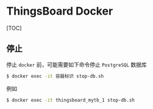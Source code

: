 # ThingsBoard Docker

[TOC]

## 停止

停止 `docker` 前，可能需要如下命令停止 `PostgreSQL` 数据库

```bash
$ docker exec -it 容器标识 stop-db.sh
```

例如

```bash
$ docker exec -it thingsboard_mytb_1 stop-db.sh
```

